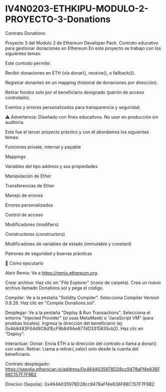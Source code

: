# IV4N0203-ETHKIPU-MODULO-2-PROYECTO-3-Donations
Contrato Donations

Proyecto 3 del Modulo 2 de Ethereum Developer Pack. 
Contrato educativo para gestionar donaciones en Ethereum
En este proyecto se trabajo con los siguientes temas:

Este contrato permite:

Recibir donaciones en ETH (vía donar(), receive(), o fallback()).

Registrar donantes en un mapping (historial de donaciones por dirección).

Retirar fondos solo por el beneficiario designado (patrón de acceso controlado).

Eventos y errores personalizados para transparencia y seguridad.

⚠️ Advertencia: Diseñado con fines educativos. No usar en producción sin auditoría.

Este fue el tercer proyecto práctico y con él abordamos los siguientes temas:

Funciones private, internal y payable

Mappings

Variables del tipo address y sus propiedades

Manipulación de Ether

Transferencias de Ether

Manejo de errores

Errores personalizados

Control de acceso

Modificadores (modifiers)

Constructores (constructors)

Modificadores de variables de estado (immutable y constant)

Patrones de seguridad y buenas prácticas

🚀 Cómo ejecutarlo

Abrir Remix: Ve a https://remix.ethereum.org.

Crear archivo:
Haz clic en "File Explorer" (icono de carpeta).
Crea un nuevo archivo llamado Donations.sol y pega el código.

Compilar:
Ve a la pestaña "Solidity Compiler".
Selecciona Compiler Version 0.8.26.
Haz clic en "Compile Donations.sol".

Desplegar:
Ve a la pestaña "Deploy & Run Transactions".
Selecciona el entorno "Injected Provider" (si usas MetaMask) o "JavaScript VM" (para pruebas locales).
Ingresa la dirección del beneficiario (ej: 0xAb8483F64d9C6d1EcF9b849Ae677dD3315835cb2).
Haz clic en "Deploy".

Interactuar:
Donar: Envía ETH a la dirección del contrato o llama a donar() con valor.
Retirar: Llama a retirar(_valor) solo desde la cuenta del beneficiario.

Contrato desplegado: https://sepolia.etherscan.io/address/0x464A035978D28cc9478aFf4e636F88C157F7F9B2

Direcion (Sepolia): 0x464A035978D28cc9478aFf4e636F88C157F7F9B2
